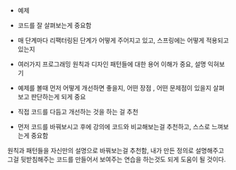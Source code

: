 
- 예제

- 코드를 잘 살펴보는게 중요함
- 매 단계마다 리팩터링된 단계가 어떻게 주어지고 있고, 스프링에는 어떻게 적용되고 있는지
- 여러가지 프로그래밍 원칙과 디자인 패턴들에 대한 용어 이해가 중요, 설명 익혀보기
- 예제를 볼때 먼저 어떻게 개선하면 좋을지, 어떤 장점 , 어떤 문제점이 있을지 살펴보고 판단하는게 되게 중요
- 직접 코드를 다듬고 개선하는 것을 하는 걸 추천
- 먼저 코드를 바꿔보시고 후에 강의에 코드와 비교해보는걸 추천하고, 스스로 느껴보는게 중요함


원칙과 패턴들을 자신만의 설명으로 바꿔보는걸 추천함, 내가 만든 정의로 설명해주고 그걸 뒷받침해주는 코드를 만들어서 보여주는 연습을 하는것도 되게 도움이 될 것이다.



